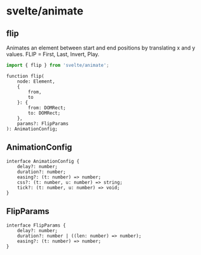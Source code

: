 # svelte/animate

## flip

Animates an element between start and end positions by translating x and y values. FLIP = First, Last, Invert, Play.

```js
import { flip } from 'svelte/animate';
```

```dts
function flip(
	node: Element,
	{
		from,
		to
	}: {
		from: DOMRect;
		to: DOMRect;
	},
	params?: FlipParams
): AnimationConfig;
```

## AnimationConfig

```dts
interface AnimationConfig {
	delay?: number;
	duration?: number;
	easing?: (t: number) => number;
	css?: (t: number, u: number) => string;
	tick?: (t: number, u: number) => void;
}
```

## FlipParams

```dts
interface FlipParams {
	delay?: number;
	duration?: number | ((len: number) => number);
	easing?: (t: number) => number;
}
```